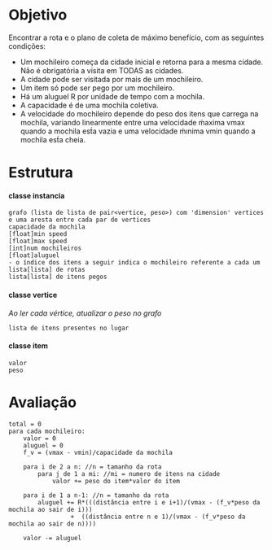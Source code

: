 # Objetivo #
Encontrar a rota e o plano de coleta de máximo benefício, com as seguintes condições:
- Um mochileiro começa da cidade inicial e retorna para a mesma cidade. Não é obrigatória a visita em TODAS as cidades.
- A cidade pode ser visitada por mais de um mochileiro.
- Um item só pode ser pego por um mochileiro.
- Há um aluguel R por unidade de tempo com a mochila.
- A capacidade é de uma mochila coletiva.
- A velocidade do mochileiro depende do peso dos itens que carrega na mochila, variando linearmente entre uma velocidade ḿaxima vmax quando a mochila est́a vazia e uma velocidade ḿınima vmin quando a mochila est́a cheia.

# Estrutura #
#### classe instancia ####
	grafo (lista de lista de pair<vertice, peso>) com 'dimension' vertices e uma aresta entre cada par de vertices
	capacidade da mochila
	[float]min speed
	[float]max speed
	[int]num mochileiros
	[float]aluguel
	- o índice dos itens a seguir indica o mochileiro referente a cada um
	lista[lista] de rotas
	lista[lista] de itens pegos
#### classe vertice ####
*Ao ler cada vértice, atualizar o peso no grafo*
	
	lista de itens presentes no lugar
#### classe item ####
	valor
	peso

# Avaliação #

	total = 0
	para cada mochileiro:
		valor = 0
		aluguel = 0
		f_v = (vmax - vmin)/capacidade da mochila

		para i de 2 a n: //n = tamanho da rota
			para j de 1 a mi: //mi = numero de itens na cidade
				valor += peso do item*valor do item

		para i de 1 a n-1: //n = tamanho da rota
			aluguel += R*(((distância entre i e i+1)/(vmax - (f_v*peso da mochila ao sair de i)))
					 +  ((distância entre n e 1)/(vmax - (f_v*peso da mochila ao sair de n))))

		valor -= aluguel
